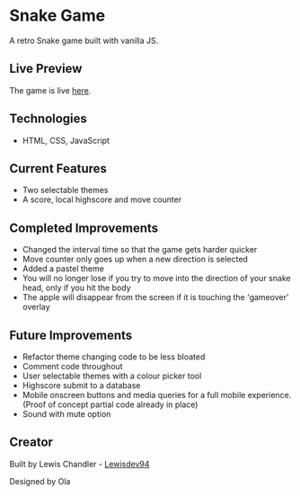 # Snake Game
A retro Snake game built with vanilla JS. 

## Live Preview

The game is live [here](https://snake.lewisdev.me).

## Technologies

- HTML, CSS, JavaScript

## Current Features

- Two selectable themes
- A score, local highscore and move counter

## Completed Improvements
- Changed the interval time so that the game gets harder quicker
- Move counter only goes up when a new direction is selected
- Added a pastel theme
- You will no longer lose if you try to move into the direction of your snake head, only if you hit the body
- The apple will disappear from the screen if it is touching the 'gameover' overlay

## Future Improvements
- Refactor theme changing code to be less bloated
- Comment code throughout
- User selectable themes with a colour picker tool
- Highscore submit to a database
- Mobile onscreen buttons and media queries for a full mobile experience. (Proof of concept partial code already in place)
- Sound with mute option

## Creator

Built by Lewis Chandler - [Lewisdev94](https://github.com/Lewisdev94)


Designed by Ola